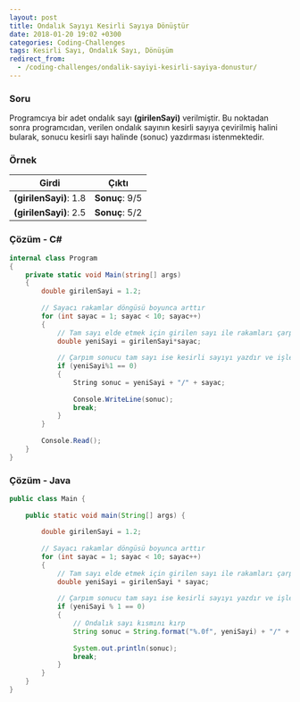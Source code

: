 ```yaml
---
layout: post
title: Ondalık Sayıyı Kesirli Sayıya Dönüştür
date: 2018-01-20 19:02 +0300
categories: Coding-Challenges
tags: Kesirli Sayı, Ondalık Sayı, Dönüşüm
redirect_from:
  - /coding-challenges/ondalik-sayiyi-kesirli-sayiya-donustur/
---
```

### Soru
Programcıya bir adet ondalık sayı **(girilenSayi)** verilmiştir. Bu noktadan sonra programcıdan, verilen ondalık sayının kesirli sayıya çevirilmiş halini bularak, sonucu kesirli sayı halinde (sonuc) yazdırması istenmektedir.

### Örnek

| Girdi                  | Çıktı          |
|------------------------|----------------|
| **(girilenSayi)**: 1.8 | **Sonuç**: 9/5 |
| **(girilenSayi)**: 2.5 | **Sonuç**: 5/2 |

### Çözüm - C#
```csharp
internal class Program
{
    private static void Main(string[] args)
    {
        double girilenSayi = 1.2;
 
        // Sayacı rakamlar döngüsü boyunca arttır
        for (int sayac = 1; sayac < 10; sayac++)
        {
            // Tam sayı elde etmek için girilen sayı ile rakamları çarp
            double yeniSayi = girilenSayi*sayac;
 
            // Çarpım sonucu tam sayı ise kesirli sayıyı yazdır ve işlemi sonlandır
            if (yeniSayi%1 == 0)
            {
                String sonuc = yeniSayi + "/" + sayac;
 
                Console.WriteLine(sonuc);
                break;
            }
        }
 
        Console.Read();
    }
}
```

### Çözüm - Java
```java
public class Main {
 
    public static void main(String[] args) {
 
        double girilenSayi = 1.2;
 
        // Sayacı rakamlar döngüsü boyunca arttır
        for (int sayac = 1; sayac < 10; sayac++)
        {
            // Tam sayı elde etmek için girilen sayı ile rakamları çarp
            double yeniSayi = girilenSayi * sayac;
 
            // Çarpım sonucu tam sayı ise kesirli sayıyı yazdır ve işlemi sonlandır
            if (yeniSayi % 1 == 0)
            {
                // Ondalık sayı kısmını kırp
                String sonuc = String.format("%.0f", yeniSayi) + "/" + sayac;
 
                System.out.println(sonuc);
                break;
            }
        }
    }
}
```